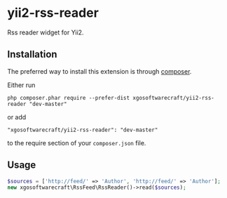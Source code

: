 # yii2-rss-reader
Rss reader widget for Yii2. 

Installation
------------

The preferred way to install this extension is through [composer](http://getcomposer.org/download/).

Either run

```
php composer.phar require --prefer-dist xgosoftwarecraft/yii2-rss-reader "dev-master"
```

or add

```
"xgosoftwarecraft/yii2-rss-reader": "dev-master"
```

to the require section of your `composer.json` file.


Usage
-----


```php
$sources = ['http://feed/' => 'Author', 'http://feed/' => 'Author'];
new xgosoftwarecraft\RssFeed\RssReader()->read($sources);
```